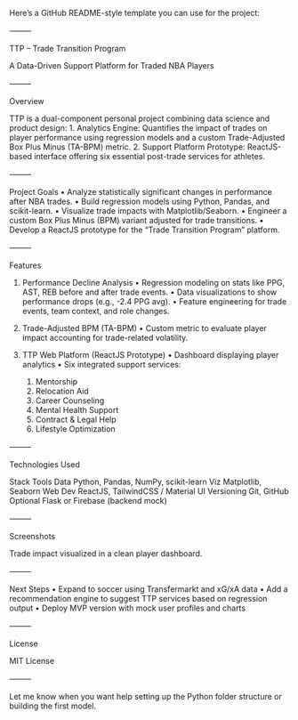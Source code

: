 Here’s a GitHub README-style template you can use for the project:

⸻

TTP – Trade Transition Program

A Data-Driven Support Platform for Traded NBA Players

⸻

Overview

TTP is a dual-component personal project combining data science and product design:
	1.	Analytics Engine: Quantifies the impact of trades on player performance using regression models and a custom Trade-Adjusted Box Plus Minus (TA-BPM) metric.
	2.	Support Platform Prototype: ReactJS-based interface offering six essential post-trade services for athletes.

⸻

Project Goals
	•	Analyze statistically significant changes in performance after NBA trades.
	•	Build regression models using Python, Pandas, and scikit-learn.
	•	Visualize trade impacts with Matplotlib/Seaborn.
	•	Engineer a custom Box Plus Minus (BPM) variant adjusted for trade transitions.
	•	Develop a ReactJS prototype for the “Trade Transition Program” platform.

⸻

Features

1. Performance Decline Analysis
	•	Regression modeling on stats like PPG, AST, REB before and after trade events.
	•	Data visualizations to show performance drops (e.g., -2.4 PPG avg).
	•	Feature engineering for trade events, team context, and role changes.

2. Trade-Adjusted BPM (TA-BPM)
	•	Custom metric to evaluate player impact accounting for trade-related volatility.

3. TTP Web Platform (ReactJS Prototype)
	•	Dashboard displaying player analytics
	•	Six integrated support services:
	1.	Mentorship
	2.	Relocation Aid
	3.	Career Counseling
	4.	Mental Health Support
	5.	Contract & Legal Help
	6.	Lifestyle Optimization

⸻

Technologies Used

Stack	Tools
Data	Python, Pandas, NumPy, scikit-learn
Viz	Matplotlib, Seaborn
Web Dev	ReactJS, TailwindCSS / Material UI
Versioning	Git, GitHub
Optional	Flask or Firebase (backend mock)



⸻

Screenshots

Trade impact visualized in a clean player dashboard.

⸻

Next Steps
	•	Expand to soccer using Transfermarkt and xG/xA data
	•	Add a recommendation engine to suggest TTP services based on regression output
	•	Deploy MVP version with mock user profiles and charts

⸻

License

MIT License

⸻

Let me know when you want help setting up the Python folder structure or building the first model.